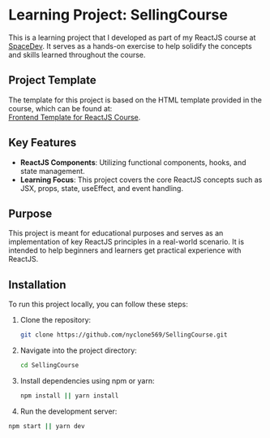 # Learning Project: SellingCourse

This is a learning project that I developed as part of my ReactJS course at [SpaceDev](https://spacedev.vn/course/react). It serves as a hands-on exercise to help solidify the concepts and skills learned throughout the course.

## Project Template

The template for this project is based on the HTML template provided in the course, which can be found at:  
[Frontend Template for ReactJS Course](https://github.com/dangthuyenvuong/frontend-template/tree/master/course_html_template).

## Key Features
- **ReactJS Components**: Utilizing functional components, hooks, and state management.
- **Learning Focus**: This project covers the core ReactJS concepts such as JSX, props, state, useEffect, and event handling.

## Purpose

This project is meant for educational purposes and serves as an implementation of key ReactJS principles in a real-world scenario. It is intended to help beginners and learners get practical experience with ReactJS.

## Installation

To run this project locally, you can follow these steps:

1. Clone the repository:
   ```bash
   git clone https://github.com/nyclone569/SellingCourse.git
   ```
2. Navigate into the project directory:
   ```bash
   cd SellingCourse
   ```
3. Install dependencies using npm or yarn:
   ```bash
   npm install || yarn install
   ```
4. Run the development server:
  ```bash
  npm start || yarn dev
  ```